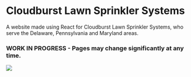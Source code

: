 # Cloudburst Lawn Sprinkler Systems
A website made using React for Cloudburst Lawn Sprinkler Systems, who serve the Delaware, Pennsylvania and Maryland areas.

### WORK IN PROGRESS - Pages may change significantly at any time.
![](https://gyazo.com/9ff5d032113049911f2e4a1629ba4828)

